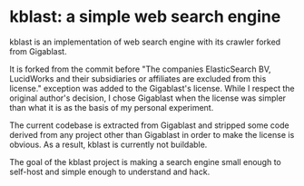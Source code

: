# kblast: a simple web search engine

kblast is an implementation of web search engine with its crawler forked from
Gigablast.

It is forked from the commit before "The companies ElasticSearch BV, LucidWorks
and their subsidiaries or affiliates are excluded from this license." exception
was added to the Gigablast's license. While I respect the original author's
decision, I chose Gigablast when the license was simpler than what it is as the
basis of my personal experiment.

The current codebase is extracted from Gigablast and stripped some code derived
from any project other than Gigablast in order to make the license is obvious.
As a result, kblast is currently not buildable.

The goal of the kblast project is making a search engine small enough to
self-host and simple enough to understand and hack.
